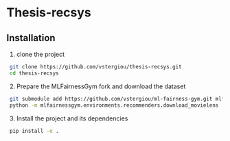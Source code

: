 # Thesis-recsys 

## Installation 
1. clone the project 

```bash
 git clone https://github.com/vstergiou/thesis-recsys.git
 cd thesis-recsys
```
2. Prepare the MLFairnessGym fork and download the dataset
```bash
 git submodule add https://github.com/vstergiou/ml-fairness-gym.git mlfairnessgym
 python -m mlfairnessgym.environments.recommenders.download_movielens
```

3. Install the project and its dependencies
```bash
 pip install -e . 
```